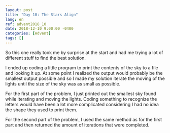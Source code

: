 ```yaml
---
layout: post
title: "Day 10: The Stars Align"
lang: en
ref: advent2018_10
date: 2018-12-10 9:00:00 -0400
categories: [Advent]
tags: []
---
```

So this one really took me by surprise at the start and had me trying a lot of different stuff to find the best solution.

I ended up coding a little program to print the contents of the sky to a file and looking it up. At some point I realized the output would probably be the smallest output possible and so I made my solution iterate the moving of the lights until the size of the sky was as small as possible.

For the first part of the problem, I just printed out the smallest sky found while iterating and moving the lights. Coding something to recognize the letters would have been a lot more complicated considering I had no idea the shape they used to print them.

For the second part of the problem, I used the same method as for the first part and then returned the amount of iterations that were completed.